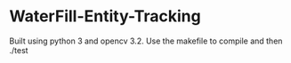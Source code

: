 # WaterFill-Entity-Tracking
Built using python 3 and opencv 3.2. Use the makefile to compile and then ./test

